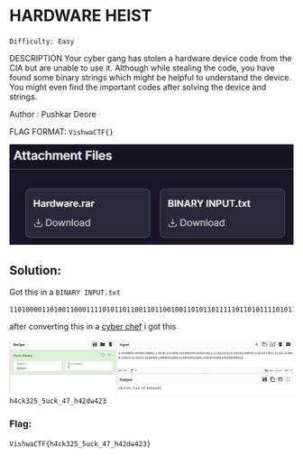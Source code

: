 # HARDWARE HEIST
`Difficulty: Easy`

DESCRIPTION
Your cyber gang has stolen a hardware device code from the CIA but are unable to use it. Although while stealing the code, you have found some binary strings which might be helpful to understand the device. You might even find the important codes after solving the device and strings.

Author : Pushkar Deore

FLAG FORMAT: `VishwaCTF{}`

![](../../assets/1_NO3o0IpNRxB91YJT274ixA.png)

## Solution:

Got this in a `BINARY INPUT.txt`

```binary
110100001101001100011110101101100110110010011010110111110110101111010111000111101011101111101101000110111101111111010000110100011001011001001110111011010001100100110011
```
after converting this in a [cyber chef](https://gchq.github.io/CyberChef/) i got this


![](../../assets//1_KCmZmbpTlHxQP3pPugQqKw.png)
`h4ck325_5uck_47_h42dw423`

### Flag:
`VishwaCTF{h4ck325_5uck_47_h42dw423}`